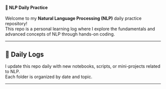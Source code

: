 #### 🧠 NLP Daily Practice

Welcome to my **Natural Language Processing (NLP)** daily practice repository!  
This repo is a personal learning log where I explore the fundamentals and advanced concepts of NLP through hands-on coding.

---

## 📅 Daily Logs

I update this repo daily with new notebooks, scripts, or mini-projects related to NLP.  
Each folder is organized by date and topic.

---

